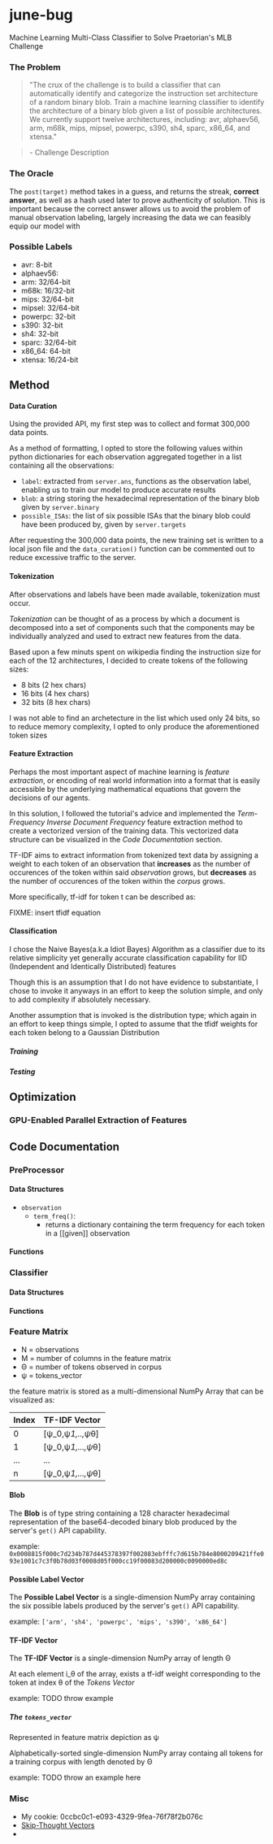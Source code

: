 june-bug
================

Machine Learning Multi-Class Classifier to Solve Praetorian's MLB Challenge

### The Problem

> "The crux of the challenge is to build a classifier that can automatically identify and categorize the instruction set architecture of a random binary blob. Train a machine learning classifier to identify the architecture of a binary blob given a list of possible architectures. We currently support twelve architectures, including: avr, alphaev56, arm, m68k, mips, mipsel, powerpc, s390, sh4, sparc, x86_64, and xtensa."

> \- Challenge Description 



### The Oracle
The `post(target)` method takes in a guess, and returns the streak, **correct answer**, as well as a hash used later to prove authenticity of solution. This is important because the correct answer allows us to avoid the problem of manual observation labeling, largely increasing the data we can feasibly equip our model with


### Possible Labels
- avr: 8-bit
- alphaev56: 
- arm: 32/64-bit
- m68k: 16/32-bit
- mips: 32/64-bit
- mipsel: 32/64-bit
- powerpc: 32-bit
- s390: 32-bit
- sh4: 32-bit
- sparc: 32/64-bit
- x86_64: 64-bit
- xtensa: 16/24-bit


## Method

#### Data Curation
Using the provided API, my first step was to collect and format 300,000 data points.

As a method of formatting, I opted to store the following values within python dictionaries for each observation aggregated together in a list containing all the observations:

- `label`: extracted from `server.ans`, functions as the observation label, enabling us to train our model to produce accurate results
- `blob`: a string storing the hexadecimal representation of the binary blob given by `server.binary`
- `possible_ISAs`: the list of six possible ISAs that the binary blob could have been produced by, given by `server.targets`

After requesting the 300,000 data points, the new training set is written to a local json file and the `data_curation()` function can be commented out to reduce excessive traffic to the server.


#### Tokenization 
After observations and labels have been made available, tokenization must occur. 

*Tokenization* can be thought of as a process by which a document is decomposed into a set of components such that the components may be individually analyzed and used to extract new features from the data.

Based upon a few minuts spent on wikipedia finding the instruction size for each of the 12 architectures, I decided to create tokens of the following sizes:
- 8 bits (2 hex chars)
- 16 bits (4 hex chars)
- 32 bits (8 hex chars)

I was not able to find an archetecture in the list which used only 24 bits, so to reduce memory complexity, I opted to only produce the aforementioned token sizes 

#### Feature Extraction 
Perhaps the most important aspect of machine learning is *feature extraction*, or encoding of real world information into a format that is easily accessible by the underlying mathematical equations that govern the decisions of our agents.

In this solution, I followed the tutorial's advice and implemented the *Term-Frequency Inverse Document Frequency* feature extraction method to create a vectorized version of the training data. This vectorized data structure can be visualized in the *Code Documentation* section.

TF-IDF aims to extract information from tokenized text data by assigning a weight to each token of an observation that **increases** as the number of occurences of the token within said *observation* grows, but **decreases** as the number of occurences of the token within the *corpus* grows.

More specifically, tf-idf for token t can be described as:

FIXME: insert tfidf equation

#### Classification 
I chose the Naive Bayes(a.k.a Idiot Bayes) Algorithm as a classifier due to its relative simplicity yet generally accurate classification capability for IID (Independent and Identically Distributed) features

Though this is an assumption that I do not have evidence to substantiate, I chose to invoke it anyways in an effort to keep the solution simple, and only to add complexity if absolutely necessary. 

Another assumption that is invoked is the distribution type; which again in an effort to keep things simple, I opted to assume that the tfidf weights for each token belong to a Gaussian Distribution


##### Training 
##### Testing

## Optimization
### GPU-Enabled Parallel Extraction of Features

## Code Documentation

### PreProcessor
#### Data Structures
- `observation`
    - `term_freq()`:
        - returns a dictionary containing the term frequency for each token in a [[given]] observation
#### Functions

### Classifier
#### Data Structures
#### Functions

### Feature Matrix

- N = observations
- M = number of columns in the feature matrix 
- &Theta; = number of tokens observed in corpus
- &psi; = tokens_vector

the feature matrix is stored as a multi-dimensional NumPy Array that can be visualized as:


| Index   | TF-IDF Vector                       |
| ------- | ------------                        |
| 0       | [&psi;_0,&psi;_1,..,&psi;_&theta;]  |
| 1       | [&psi;_0,&psi;_1,...,&psi;_&theta;] |
| ...     | ...                                 |
| n       | [&psi;_0,&psi;_1,...,&psi;_&theta;] |

#### Blob
The **Blob** is of type string containing a 128 character hexadecimal representation of the base64-decoded binary blob produced by the server's `get()` API capability.

example:
`0x0008815f000c7d234b787d445378397f002083ebfffc7d615b784e8000209421ffe093e1001c7c3f0b78d03f0008d05f000cc19f00083d200000c0090000ed8c`

#### Possible Label Vector
The **Possible Label Vector** is a single-dimension NumPy array containing the six possible labels produced by the server's `get()` API capability.

example: 
`['arm', 'sh4', 'powerpc', 'mips', 's390', 'x86_64']`

#### TF-IDF Vector
The **TF-IDF Vector** is a single-dimension NumPy array of length &Theta; 

At each element i_&theta; of the array, exists a tf-idf weight corresponding to the token at index &theta; of the *Tokens Vector*

example: 
TODO throw example

##### The `tokens_vector`
Represented in feature matrix depiction as &psi;

Alphabetically-sorted single-dimension NumPy array containg all tokens for a training corpus with length denoted by &Theta;


example: 
TODO throw an example here



### Misc
- My cookie: 0ccbc0c1-e093-4329-9fea-76f78f2b076c
- [Skip-Thought Vectors](https://arxiv.org/abs/1506.06726)
- 


